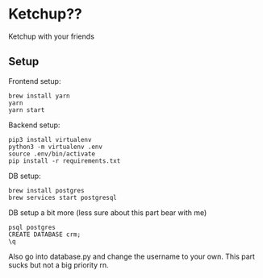 # Ketchup??

Ketchup with your friends

## Setup

Frontend setup:

```
brew install yarn
yarn
yarn start
```

Backend setup:

```
pip3 install virtualenv
python3 -m virtualenv .env
source .env/bin/activate
pip install -r requirements.txt
```

DB setup:

```
brew install postgres
brew services start postgresql
```

DB setup a bit more (less sure about this part bear with me)

```
psql postgres
CREATE DATABASE crm;
\q
```

Also go into database.py and change the username to your own. This part sucks but not a big priority rn.
